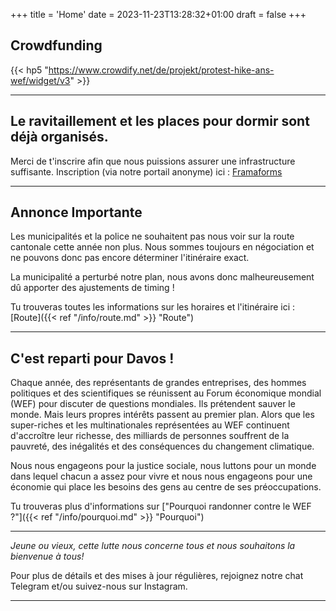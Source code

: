+++
title = 'Home'
date = 2023-11-23T13:28:32+01:00
draft = false
+++

## Crowdfunding
{{< hp5 "https://www.crowdify.net/de/projekt/protest-hike-ans-wef/widget/v3" >}}

---

## Le ravitaillement et les places pour dormir sont déjà organisés.

Merci de t'inscrire afin que nous puissions assurer une infrastructure suffisante. Inscription (via notre portail anonyme) ici : [Framaforms](https://framaforms.org/strike-wef-anmeldung-2024-strike-wef-registration-2024-1699460623)

---

## Annonce Importante

Les municipalités et la police ne souhaitent pas nous voir sur la route cantonale cette année non plus. Nous sommes toujours en négociation et ne pouvons donc pas encore déterminer l'itinéraire exact.

La municipalité a perturbé notre plan, nous avons donc malheureusement dû apporter des ajustements de timing !

Tu trouveras toutes les informations sur les horaires et l'itinéraire ici :
[Route]({{< ref "/info/route.md" >}} "Route")

---

## C'est reparti pour Davos !

Chaque année, des représentants de grandes entreprises, des hommes politiques et des scientifiques se réunissent au Forum économique mondial (WEF) pour discuter de questions mondiales. Ils prétendent sauver le monde. Mais leurs propres intérêts passent au premier plan. Alors que les super-riches et les multinationales représentées au WEF continuent d'accroître leur richesse, des milliards de personnes souffrent de la pauvreté, des inégalités et des conséquences du changement climatique. 


Nous nous engageons pour la justice sociale, nous luttons pour un monde dans lequel chacun a assez pour vivre et nous nous engageons pour une économie qui place les besoins des gens au centre de ses préoccupations.

Tu trouveras plus d'informations sur ["Pourquoi randonner contre le WEF ?"]({{< ref "/info/pourquoi.md" >}} "Pourquoi")

---

*Jeune ou vieux, cette lutte nous concerne tous et nous souhaitons la bienvenue à tous!*

Pour plus de détails et des mises à jour régulières, rejoignez notre chat Telegram et/ou suivez-nous sur Instagram.

---
